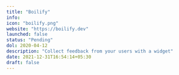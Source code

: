 ```yaml
---
title: "Boilify"
info:
icon: "boilify.png"
website: "https://boilify.dev"
launched: false
status: "Pending"
dol: 2020-04-12
description: "Collect feedback from your users with a widget" 
date: 2021-12-31T16:54:14+05:30
draft: false
---
```


